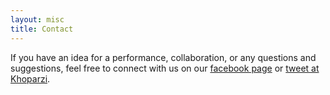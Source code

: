 ```yaml
---
layout: misc
title: Contact
---
```


If you have an idea for a performance, collaboration, or any questions and suggestions, feel free to connect with us on our [facebook page](https://fb.me/algoraveindia) or [tweet at Khoparzi](https://twitter.com/intent/tweet?text=My%question%about%Millennial%is:%&amp;via=khoparzi).
